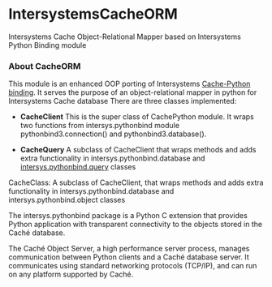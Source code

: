 # IntersystemsCacheORM
Intersystems Cache Object-Relational Mapper based on Intersystems Python Binding module

### About CacheORM
This module is an enhanced OOP porting of Intersystems [Cache-Python binding][1]. It serves the purpose of an object-relational mapper in python for Intersystems Cache database There are three classes implemented:

* **CacheClient**
This is the super class of CachePython module. It wraps two functions from intersys.pythonbind module pythonbind3.connection() and pythonbind3.database().

* **CacheQuery**
A subclass of CacheClient that wraps methods and adds extra functionality in intersys.pythonbind.database and [intersys.pythonbind.query][2] classes

CacheClass:
A subclass of CacheClient, that wraps methods and adds extra functionality in
intersys.pythonbind.database and intersys.pythonbind.object classes

The intersys.pythonbind package is a Python C extension that provides Python
application with transparent connectivity to the objects stored in the Caché database.

The Caché Object Server, a high performance server process, manages communication
between Python clients and a Caché database server. It communicates using standard
networking protocols (TCP/IP), and can run on any platform supported by Caché.

[1]: https://docs.intersystems.com/latest/csp/docbook/DocBook.UI.Page.cls?KEY=GBPY_using
[2]: https://docs.intersystems.com/latest/csp/docbook/DocBook.UI.Page.cls?KEY=GBPY_using#GBPY_using_queries
